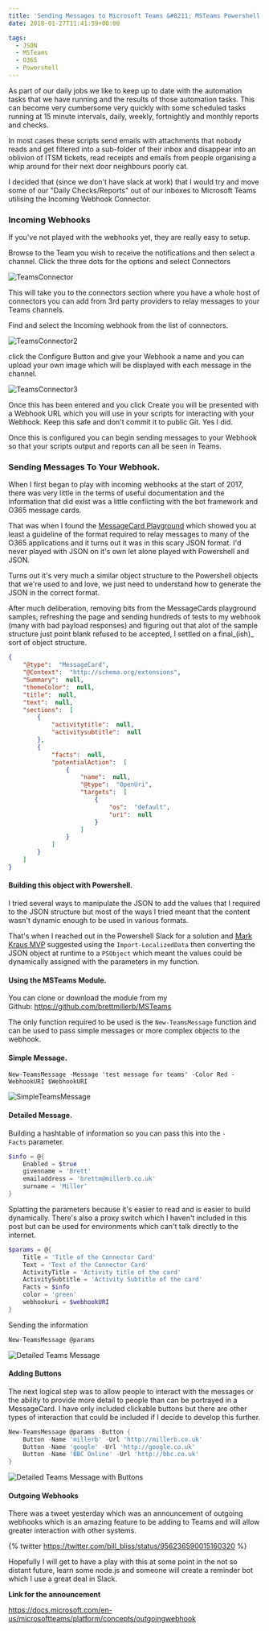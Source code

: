 ```yaml
---
title: 'Sending Messages to Microsoft Teams &#8211; MSTeams Powershell Module'
date: 2018-01-27T11:41:59+00:00

tags:
  - JSON
  - MSTeams
  - O365
  - Powershell
---
```

As part of our daily jobs we like to keep up to date with the automation tasks that we have running and the results of those automation tasks. This can become very cumbersome very quickly with some scheduled tasks running at 15 minute intervals, daily, weekly, fortnightly and monthly reports and checks.

In most cases these scripts send emails with attachments that nobody reads and get filtered into a sub-folder of their inbox and disappear into an oblivion of ITSM tickets, read receipts and emails from people organising a whip around for their next door neighbours poorly cat.

I decided that (since we don't have slack at work) that I would try and move some of our "Daily Checks/Reports" out of our inboxes to Microsoft Teams utilising the Incoming Webhook Connector.

### Incoming Webhooks

If you've not played with the webhooks yet, they are really easy to setup.

Browse to the Team you wish to receive the notifications and then select a channel. Click the three dots for the options and select Connectors

![TeamsConnector](/_screenshots/TeamsConnector.png)

This will take you to the connectors section where you have a whole host of connectors you can add from 3rd party providers to relay messages to your Teams channels.

Find and select the Incoming webhook from the list of connectors.

![TeamsConnector2](/_screenshots/TeamsConnector-2.png)

click the Configure Button and give your Webhook a name and you can upload your own image which will be displayed with each message in the channel.

![TeamsConnector3](/_screenshots/TeamsConnector-3.png)

Once this has been entered and you click Create you will be presented with a Webhook URL which you will use in your scripts for interacting with your Webhook. Keep this safe and don't commit it to public Git. Yes I did.

Once this is configured you can begin sending messages to your Webhook so that your scripts output and reports can all be seen in Teams.

### Sending Messages To Your Webhook.

When I first began to play with incoming webhooks at the start of 2017, there was very little in the terms of useful documentation and the information that did exist was a little conflicting with the bot framework and O365 message cards.

That was when I found the [MessageCard Playground](https://messagecardplayground.azurewebsites.net/) which showed you at least a guideline of the format required to relay messages to many of the O365 applications and it turns out it was in this scary JSON format. I'd never played with JSON on it's own let alone played with Powershell and JSON.

Turns out it's very much a similar object structure to the Powershell objects that we're used to and love, we just need to understand how to generate the JSON in the correct format.

After much deliberation, removing bits from the MessageCards playground samples, refreshing the page and sending hundreds of tests to my webhook (many with bad payload responses) and figuring out that alot of the sample structure just point blank refused to be accepted, I settled on a final_(ish)_ sort of object structure.

```json
{
    "@type":  "MessageCard",
    "@Context":  "http://schema.org/extensions",
    "Summary":  null,
    "themeColor":  null,
    "title":  null,
    "text":  null,
    "sections":  [
        {
            "activitytitle":  null,
            "activitysubtitle":  null
        },
        {
            "facts":  null,
            "potentialAction":  [
                {
                    "name":  null,
                    "@type":  "OpenUri",
                    "targets":  [
                        {
                            "os":  "default",
                            "uri":  null
                        }
                    ]
                }
            ]
        }
    ]
}
```

#### Building this object with Powershell.

I tried several ways to manipulate the JSON to add the values that I required to the JSON structure but most of the ways I tried meant that the content wasn't dynamic enough to be used in various formats.

That's when I reached out in the Powershell Slack for a solution and [Mark Kraus MVP](https://twitter.com/markekraus) suggested using the `Import-LocalizedData` then converting the JSON object at runtime to a `PSObject` which meant the values could be dynamically assigned with the parameters in my function.

#### Using the MSTeams Module.

You can clone or download the module from my Github: <https://github.com/brettmillerb/MSTeams>

The only function required to be used is the `New-TeamsMessage` function and can be used to pass simple messages or more complex objects to the webhook.

#### Simple Message.

`New-TeamsMessage -Message 'test message for teams' -Color Red -WebhookURI $WebhookURI`

![SimpleTeamsMessage](/_screenshots/SimpleTeamsMessage.png)

#### Detailed Message.

Building a hashtable of information so you can pass this into the `-Facts` parameter.

```powershell
$info = @{
    Enabled = $true
    givenname = 'Brett'
    emailaddress = 'brettm@millerb.co.uk'
    surname = 'Miller'
}
```

Splatting the parameters because it's easier to read and is easier to build dynamically. There's also a proxy switch which I haven't included in this post but can be used for environments which can't talk directly to the internet.

```powershell
$params = @{
    Title = 'Title of the Connector Card'
    Text = 'Text of the Connector Card'
    ActivityTitle = 'Activity title of the card'
    ActivitySubtitle = 'Activity Subtitle of the card'
    Facts = $info
    color = 'green'
    webhookuri = $webhookURI
}
```

Sending the information

```powershell
New-TeamsMessage @params
```
![Detailed Teams Message](/_screenshots/DetailedTeamsMessage.png)

#### Adding Buttons

The next logical step was to allow people to interact with the messages or the ability to provide more detail to people than can be portrayed in a MessageCard. I have only included clickable buttons but there are other types of interaction that could be included if I decide to develop this further.

```powershell
New-TeamsMessage @params -Button {
    Button -Name 'millerb' -Url 'http://millerb.co.uk'
    Button -Name 'google' -Url 'http://google.co.uk'
    Button -Name 'BBC Online' -Url 'http://bbc.co.uk'
}
```

![Detailed Teams Message with Buttons](/_screenshots/DetailedTeamsMessage-buttons.png)

#### Outgoing Webhooks

There was a tweet yesterday which was an announcement of outgoing webhooks which is an amazing feature to be adding to Teams and will allow greater interaction with other systems.

{% twitter https://twitter.com/bill_bliss/status/956236590015160320 %}

Hopefully I will get to have a play with this at some point in the not so distant future, learn some node.js and someone will create a reminder bot which I use a great deal in Slack.

**Link for the announcement**
  
<https://docs.microsoft.com/en-us/microsoftteams/platform/concepts/outgoingwebhook>